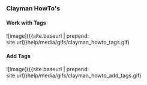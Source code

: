 <h3><b>Clayman HowTo's</b></h3>


<h4><b>Work with Tags</b></h4>
![image]({{site.baseurl | prepend: site.url}}help/media/gifs/clayman_howto_tags.gif)

<h4><b>Add Tags</b></h4>
![image]({{site.baseurl | prepend: site.url}}help/media/gifs/clayman_howto_add_tags.gif)
